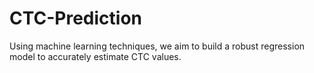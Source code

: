 # CTC-Prediction
 Using machine learning techniques, we aim to build a robust regression model to accurately estimate CTC values.
